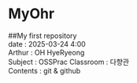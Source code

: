 # MyOhr
##My first repository  
date : 2025-03-24 4:00  
    Arthur : OH HyeRyeong  
Subject : OSSPrac
Classroom : 다향관  
Contents : git & github
